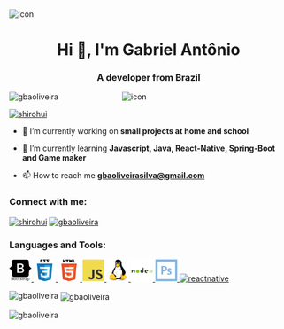 
<img align="center" alt="icon" width="1000" src="https://i.redd.it/bpxxqqvps4h91.gif">
<h1 align="center">Hi 👋, I'm Gabriel Antônio</h1>
<h3 align="center">A developer from Brazil</h3>
<img align="right" alt="icon" width="300" src="https://i.pinimg.com/originals/8c/ca/f4/8ccaf44f2a5af2e59dc72decab31a6b8.gif">

<p align="left"> <img src="https://komarev.com/ghpvc/?username=gbaoliveira&label=Profile%20views&color=0e75b6&style=flat" alt="gbaoliveira" /> </p>

<p align="left"> <a href="https://twitter.com/shirohui" target="blank"><img src="https://img.shields.io/twitter/follow/shirohui?logo=twitter&style=for-the-badge" alt="shirohui" /></a> </p>

- 🔭 I’m currently working on **small projects at home and school**

- 🌱 I’m currently learning **Javascript, Java, React-Native, Spring-Boot and Game maker**

- 📫 How to reach me **gbaoliveirasilva@gmail.com**

<h3 align="left">Connect with me:</h3>
<p align="left">
<a href="https://twitter.com/shirohui" target="blank"><img align="center" src="https://raw.githubusercontent.com/rahuldkjain/github-profile-readme-generator/master/src/images/icons/Social/twitter.svg" alt="shirohui" height="30" width="40" /></a>
<a href="https://linkedin.com/in/gbaoliveira" target="blank"><img align="center" src="https://raw.githubusercontent.com/rahuldkjain/github-profile-readme-generator/master/src/images/icons/Social/linked-in-alt.svg" alt="gbaoliveira" height="30" width="40" /></a>
</p>

<h3 align="left">Languages and Tools:</h3>
<p align="left"> <a href="https://getbootstrap.com" target="_blank" rel="noreferrer"> <img src="https://raw.githubusercontent.com/devicons/devicon/master/icons/bootstrap/bootstrap-plain-wordmark.svg" alt="bootstrap" width="40" height="40"/> </a> <a href="https://www.w3schools.com/css/" target="_blank" rel="noreferrer"> <img src="https://raw.githubusercontent.com/devicons/devicon/master/icons/css3/css3-original-wordmark.svg" alt="css3" width="40" height="40"/> </a> <a href="https://www.w3.org/html/" target="_blank" rel="noreferrer"> <img src="https://raw.githubusercontent.com/devicons/devicon/master/icons/html5/html5-original-wordmark.svg" alt="html5" width="40" height="40"/> </a> <a href="https://developer.mozilla.org/en-US/docs/Web/JavaScript" target="_blank" rel="noreferrer"> <img src="https://raw.githubusercontent.com/devicons/devicon/master/icons/javascript/javascript-original.svg" alt="javascript" width="40" height="40"/> </a> <a href="https://www.linux.org/" target="_blank" rel="noreferrer"> <img src="https://raw.githubusercontent.com/devicons/devicon/master/icons/linux/linux-original.svg" alt="linux" width="40" height="40"/> </a> <a href="https://nodejs.org" target="_blank" rel="noreferrer"> <img src="https://raw.githubusercontent.com/devicons/devicon/master/icons/nodejs/nodejs-original-wordmark.svg" alt="nodejs" width="40" height="40"/> </a> <a href="https://www.photoshop.com/en" target="_blank" rel="noreferrer"> <img src="https://raw.githubusercontent.com/devicons/devicon/master/icons/photoshop/photoshop-line.svg" alt="photoshop" width="40" height="40"/> </a> <a href="https://reactnative.dev/" target="_blank" rel="noreferrer"> <img src="https://reactnative.dev/img/header_logo.svg" alt="reactnative" width="40" height="40"/> </a> </p>

<p><img align="left" src="https://github-readme-stats-sigma-five.vercel.app/api/top-langs?username=gbaoliveira&show_icons=true&locale=en&layout=compact" alt="gbaoliveira" /></p>
<p>&nbsp;<img align="center" src="https://github-readme-stats-sigma-five.vercel.app/api?username=gbaoliveira&show_icons=true&locale=en" alt="gbaoliveira" /></p>

<p><img align="center" src="https://github-readme-streak-stats.herokuapp.com/?user=gbaoliveira&" alt="gbaoliveira" /></p>

